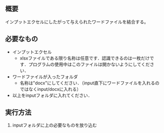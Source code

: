 ## 概要
インプットエクセルにしたがって与えられたワードファイルを結合する。

## 必要なもの
- インプットエクセル
    - xlsxファイルである限り名称は任意です．認識できるのは一枚だけです．プログラムの使用中はこのファイルは開かないようにしてください．
- ワードファイルが入ったフォルダ
    - 名称は"docx"にしてください．（input直下にワードファイルを入れるのではなくinput/docxに入れる）
- 以上をinputフォルダに入れてください．

## 実行方法
1. inputフォルダに上の必要なものを放り込む

